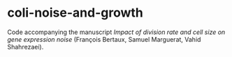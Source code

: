 # coli-noise-and-growth

Code accompanying the manuscript *Impact of division rate and cell size on gene expression noise* (François Bertaux, Samuel Marguerat, Vahid Shahrezaei).
